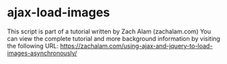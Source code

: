 # ajax-load-images
This script is part of a tutorial written by Zach Alam (zachalam.com)
You can view the complete tutorial and more background information
by visiting the following URL: https://zachalam.com/using-ajax-and-jquery-to-load-images-asynchronously/
